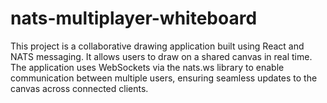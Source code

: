 # nats-multiplayer-whiteboard
This project is a collaborative drawing application built using React and NATS messaging. It allows users to draw on a shared canvas in real time. The application uses WebSockets via the nats.ws library to enable communication between multiple users, ensuring seamless updates to the canvas across connected clients.
